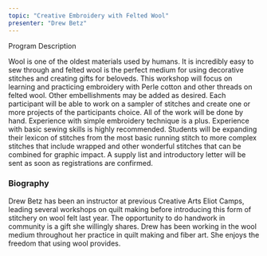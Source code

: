 ```yaml
---
topic: "Creative Embroidery with Felted Wool"
presenter: "Drew Betz"
---
```


<div id="workshop-card></div>

### Program Description

Wool is one of the oldest materials used by humans. It is incredibly easy to sew through and felted wool is the perfect medium for using decorative stitches and creating gifts for beloveds. This workshop will focus on learning and practicing embroidery with Perle cotton and other threads on felted wool. Other embellishments may be added as desired. Each participant will be able to work on a sampler of stitches and create one or more projects of the participants choice. All of the work will be done by hand. Experience with simple embroidery technique is a plus. Experience with basic sewing skills is highly recommended. Students will be expanding their lexicon of stitches from the most basic running stitch to more complex stitches that include wrapped and other wonderful stitches that can be combined for graphic impact. A supply list and introductory letter will be sent as soon as registrations are confirmed.

### Biography

Drew Betz has been an instructor at previous Creative Arts Eliot Camps, leading several workshops on quilt making before introducing this form of stitchery on wool felt last year. The opportunity to do handwork in community is a gift she willingly shares. Drew has been working in the wool medium throughout her practice in quilt making and fiber art. She enjoys the freedom that using wool provides.

